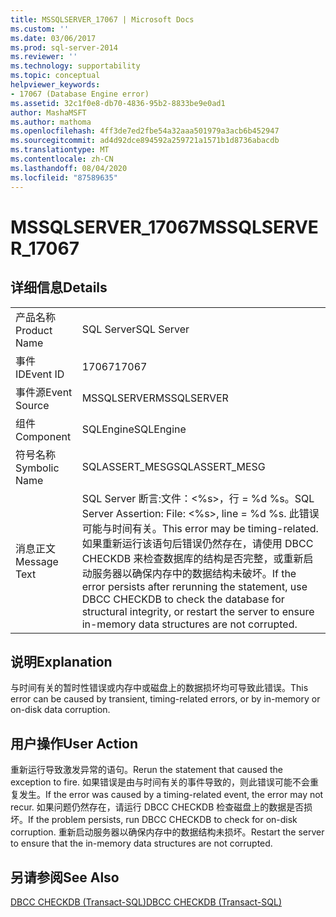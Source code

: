 ```yaml
---
title: MSSQLSERVER_17067 | Microsoft Docs
ms.custom: ''
ms.date: 03/06/2017
ms.prod: sql-server-2014
ms.reviewer: ''
ms.technology: supportability
ms.topic: conceptual
helpviewer_keywords:
- 17067 (Database Engine error)
ms.assetid: 32c1f0e8-db70-4836-95b2-8833be9e0ad1
author: MashaMSFT
ms.author: mathoma
ms.openlocfilehash: 4ff3de7ed2fbe54a32aaa501979a3acb6b452947
ms.sourcegitcommit: ad4d92dce894592a259721a1571b1d8736abacdb
ms.translationtype: MT
ms.contentlocale: zh-CN
ms.lasthandoff: 08/04/2020
ms.locfileid: "87589635"
---
```

# <a name="mssqlserver_17067"></a><span data-ttu-id="5e3f2-102">MSSQLSERVER_17067</span><span class="sxs-lookup"><span data-stu-id="5e3f2-102">MSSQLSERVER_17067</span></span>
    
## <a name="details"></a><span data-ttu-id="5e3f2-103">详细信息</span><span class="sxs-lookup"><span data-stu-id="5e3f2-103">Details</span></span>  
  
|||  
|-|-|  
|<span data-ttu-id="5e3f2-104">产品名称</span><span class="sxs-lookup"><span data-stu-id="5e3f2-104">Product Name</span></span>|<span data-ttu-id="5e3f2-105">SQL Server</span><span class="sxs-lookup"><span data-stu-id="5e3f2-105">SQL Server</span></span>|  
|<span data-ttu-id="5e3f2-106">事件 ID</span><span class="sxs-lookup"><span data-stu-id="5e3f2-106">Event ID</span></span>|<span data-ttu-id="5e3f2-107">17067</span><span class="sxs-lookup"><span data-stu-id="5e3f2-107">17067</span></span>|  
|<span data-ttu-id="5e3f2-108">事件源</span><span class="sxs-lookup"><span data-stu-id="5e3f2-108">Event Source</span></span>|<span data-ttu-id="5e3f2-109">MSSQLSERVER</span><span class="sxs-lookup"><span data-stu-id="5e3f2-109">MSSQLSERVER</span></span>|  
|<span data-ttu-id="5e3f2-110">组件</span><span class="sxs-lookup"><span data-stu-id="5e3f2-110">Component</span></span>|<span data-ttu-id="5e3f2-111">SQLEngine</span><span class="sxs-lookup"><span data-stu-id="5e3f2-111">SQLEngine</span></span>|  
|<span data-ttu-id="5e3f2-112">符号名称</span><span class="sxs-lookup"><span data-stu-id="5e3f2-112">Symbolic Name</span></span>|<span data-ttu-id="5e3f2-113">SQLASSERT_MESG</span><span class="sxs-lookup"><span data-stu-id="5e3f2-113">SQLASSERT_MESG</span></span>|  
|<span data-ttu-id="5e3f2-114">消息正文</span><span class="sxs-lookup"><span data-stu-id="5e3f2-114">Message Text</span></span>|<span data-ttu-id="5e3f2-115">SQL Server 断言:文件：\<%s>，行 = %d %s。</span><span class="sxs-lookup"><span data-stu-id="5e3f2-115">SQL Server Assertion: File: \<%s>, line = %d %s.</span></span> <span data-ttu-id="5e3f2-116">此错误可能与时间有关。</span><span class="sxs-lookup"><span data-stu-id="5e3f2-116">This error may be timing-related.</span></span> <span data-ttu-id="5e3f2-117">如果重新运行该语句后错误仍然存在，请使用 DBCC CHECKDB 来检查数据库的结构是否完整，或重新启动服务器以确保内存中的数据结构未破坏。</span><span class="sxs-lookup"><span data-stu-id="5e3f2-117">If the error persists after rerunning the statement, use DBCC CHECKDB to check the database for structural integrity, or restart the server to ensure in-memory data structures are not corrupted.</span></span>|  
  
## <a name="explanation"></a><span data-ttu-id="5e3f2-118">说明</span><span class="sxs-lookup"><span data-stu-id="5e3f2-118">Explanation</span></span>  
 <span data-ttu-id="5e3f2-119">与时间有关的暂时性错误或内存中或磁盘上的数据损坏均可导致此错误。</span><span class="sxs-lookup"><span data-stu-id="5e3f2-119">This error can be caused by transient, timing-related errors, or by in-memory or on-disk data corruption.</span></span>  
  
## <a name="user-action"></a><span data-ttu-id="5e3f2-120">用户操作</span><span class="sxs-lookup"><span data-stu-id="5e3f2-120">User Action</span></span>  
 <span data-ttu-id="5e3f2-121">重新运行导致激发异常的语句。</span><span class="sxs-lookup"><span data-stu-id="5e3f2-121">Rerun the statement that caused the exception to fire.</span></span> <span data-ttu-id="5e3f2-122">如果错误是由与时间有关的事件导致的，则此错误可能不会重复发生。</span><span class="sxs-lookup"><span data-stu-id="5e3f2-122">If the error was caused by a timing-related event, the error may not recur.</span></span> <span data-ttu-id="5e3f2-123">如果问题仍然存在，请运行 DBCC CHECKDB 检查磁盘上的数据是否损坏。</span><span class="sxs-lookup"><span data-stu-id="5e3f2-123">If the problem persists, run DBCC CHECKDB to check for on-disk corruption.</span></span> <span data-ttu-id="5e3f2-124">重新启动服务器以确保内存中的数据结构未损坏。</span><span class="sxs-lookup"><span data-stu-id="5e3f2-124">Restart the server to ensure that the in-memory data structures are not corrupted.</span></span>  
  
## <a name="see-also"></a><span data-ttu-id="5e3f2-125">另请参阅</span><span class="sxs-lookup"><span data-stu-id="5e3f2-125">See Also</span></span>  
 [<span data-ttu-id="5e3f2-126">DBCC CHECKDB (Transact-SQL)</span><span class="sxs-lookup"><span data-stu-id="5e3f2-126">DBCC CHECKDB &#40;Transact-SQL&#41;</span></span>](/sql/t-sql/database-console-commands/dbcc-checkdb-transact-sql)  
  
  

